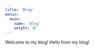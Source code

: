 ```yaml
---
title: 'Blog'
menus:
  main:
    name: 'Blog'
    weight: 30
---
```

Welcome to my blog!
Hello from my blog!
